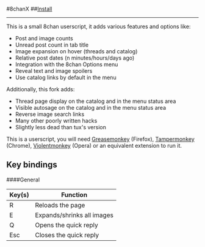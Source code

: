 #8chanX
##<a href="https://github.com/Pashe/8chanX/raw/master/8chan-x.user.js">Install</a>
***

This is a small 8chan userscript, it adds various features and options like:
 * Post and image counts
 * Unread post count in tab title
 * Image expansion on hover (threads and catalog)
 * Relative post dates (n minutes/hours/days ago)
 * Integration with the 8chan Options menu
 * Reveal text and image spoilers
 * Use catalog links by default in the menu
 
Additionally, this fork adds:
 * Thread page display on the catalog and in the menu status area
 * Visible autosage on the catalog and in the menu status area
 * Reverse image search links
 * Many other poorly written hacks
 * Slightly less dead than tux's version

This is a userscript, you will need <a href="https://addons.mozilla.org/en-US/firefox/addon/greasemonkey/">Greasemonkey</a> (Firefox), <a href="https://chrome.google.com/webstore/detail/tampermonkey/dhdgffkkebhmkfjojejmpbldmpobfkfo">Tampermonkey</a> (Chrome), <a href="https://addons.opera.com/en/extensions/details/violent-monkey/">Violentmonkey</a> (Opera) or an equivalent extension to run it.

Key bindings
-----

####General

Key(s)  | Function
------- | --------
R       | Reloads the page
E       | Expands/shrinks all images
Q       | Opens the quick reply
Esc     | Closes the quick reply